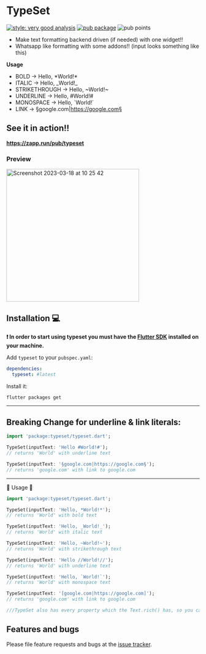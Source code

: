 # TypeSet

[![style: very good analysis][very_good_analysis_badge]][very_good_analysis_link]
[![pub package][pub_badge]][pub_link]
![pub points][pub_points_badge]

- Make text formatting backend driven (if needed) with one widget!!
- Whatsapp like formatting with some addons!!
  (input looks something like this)

**Usage**

- BOLD → Hello, \*World!\*
- ITALIC → Hello, \_World!\_
- STRIKETHROUGH → Hello, \~World!~
- UNDERLINE → Hello, #World!#
- MONOSPACE → Hello, \`World!`
- LINK → §google.com|https://google.com§

## See it in action!!

**https://zapp.run/pub/typeset**

### Preview

<img width="346" alt="Screenshot 2023-03-18 at 10 25 42" src="https://user-images.githubusercontent.com/35066779/226097689-46c42693-3ee7-4ecc-9f4c-ee2d8763d5f6.png">

## Installation 💻

**❗ In order to start using typeset you must have the [Flutter SDK][flutter_install_link] installed on your machine.**

Add `typeset` to your `pubspec.yaml`:

```yaml
dependencies:
  typeset: #latest
```

Install it:

```sh
flutter packages get
```

---

## Breaking Change for underline & link literals:

```dart
import 'package:typeset/typeset.dart';

TypeSet(inputText: 'Hello #World!#');
// returns 'World' with underline text

TypeSet(inputText: '§google.com|https://google.com§');
// returns 'google.com' with link to google.com

```

---

🌟 Usage 🌟

```dart
import 'package:typeset/typeset.dart';

TypeSet(inputText: 'Hello, *World!*');
// returns 'World' with bold text

TypeSet(inputText: 'Hello, _World!_');
// returns 'World' with italic text

TypeSet(inputText: 'Hello, ~World!~');
// returns 'World' with strikethrough text

TypeSet(inputText: 'Hello //World!//');
// returns 'World' with underline text

TypeSet(inputText: 'Hello, `World!`');
// returns 'World' with monospace text

TypeSet(inputText: '[google.com|https://google.com]');
// returns 'google.com' with link to google.com

///TypeSet also has every property which the Text.rich() has, so you can configure accordingly

```

## Features and bugs

Please file feature requests and bugs at the [issue tracker][tracker].

[flutter_install_link]: https://docs.flutter.dev/get-started/install
[github_actions_link]: https://docs.github.com/en/actions/learn-github-actions
[logo_black]: https://raw.githubusercontent.com/VGVentures/very_good_brand/main/styles/README/vgv_logo_black.png#gh-light-mode-only
[logo_white]: https://raw.githubusercontent.com/VGVentures/very_good_brand/main/styles/README/vgv_logo_white.png#gh-dark-mode-only
[mason_link]: https://github.com/felangel/mason
[very_good_analysis_badge]: https://img.shields.io/badge/style-very_good_analysis-B22C89.svg
[very_good_analysis_link]: https://pub.dev/packages/very_good_analysis
[very_good_cli_link]: https://pub.dev/packages/very_good_cli
[very_good_coverage_link]: https://github.com/marketplace/actions/very-good-coverage
[very_good_ventures_link]: https://verygood.ventures
[very_good_ventures_link_light]: https://verygood.ventures#gh-light-mode-only
[very_good_ventures_link_dark]: https://verygood.ventures#gh-dark-mode-only
[very_good_workflows_link]: https://github.com/VeryGoodOpenSource/very_good_workflows
[tracker]: https://github.com/rohanjsh/typeset/issues
[pub_badge]: https://img.shields.io/pub/v/typeset.svg
[pub_link]: https://pub.dev/packages/typeset
[coverage_badge]: /coverage_badge.svg
[build_badge]: https://img.shields.io/github/workflow/status/rohanjsh/typeset/ci.svg
[pub_points_badge]: https://img.shields.io/pub/points/typeset
